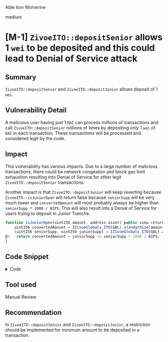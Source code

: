 Able Iron Wolverine

medium

# [M-1] `ZivoeITO::depositSenior` allows 1 `wei` to be deposited and this could lead to Denial of Service attack

## Summary
`ZivoeITO::depositSenior` and `ZivoeITO::depositJunior` allows deposit of 1 `wei`.

## Vulnerability Detail
A malicious user having just 1 `DAI` can process millions of transactions and call `ZivoeITO::depositSenior` millions of times by depositing only 1 `wei` of `DAI` in each transaction. These transactions will be processed and considered legit by the code.

## Impact
This vulnerability has various impacts. Due to a large number of malicious transactions, there could be network congestion and block gas limit exhaustion resulting into Denial of Service for other legit `ZivoeITO::depositSenior` transactions.

Another impact is that `ZivoeITO::depositJunior` will keep reverting because `ZivoeITO::isJuniorOpen` will return false because `seniorSupp` will be very much lower and `convertedAmount` will most probably always be higher than `seniorSupp * 2000 / BIPS`. This will also result into a Denial of Service for users trying to deposit in Junior Tranche.

```javascript
function isJuniorOpen(uint256 amount, address asset) public view returns (bool open) {
    uint256 convertedAmount = IZivoeGlobals_ITO(GBL).standardize(amount, asset);
    (uint256 seniorSupp, uint256 juniorSupp) = IZivoeGlobals_ITO(GBL).adjustedSupplies();
@>   return convertedAmount + juniorSupp <= seniorSupp * 2000 / BIPS;
}
```

## Code Snippet
<details>
<summary>Code</summary>

Add below test in `Test_ZivoeITO.sol`

```javascript
function test_WY_ZivoeITO_depositSenior_oneWei() public {
    
    mint("DAI", address(bob), 1 wei);
    assert(bob.try_approveToken(DAI, address(ITO), 1 wei));

    zvl.try_commence(address(ITO));
    hevm.warp(ITO.end() - 1);

    hevm.startPrank(address(bob));
    assert(bob.try_depositSenior(address(ITO), 1 wei, address(DAI)));
    assert(ITO.seniorCredits(address(bob)) == 3);
    console.log("Senior credits", ITO.seniorCredits(address(bob)));
    hevm.stopPrank();
}
```     

```
Ran 1 test for src/TESTS_Core/Test_ZivoeITO.sol:Test_ZivoeITO
[PASS] test_WY_ZivoeITO_depositSenior_oneWei() (gas: 184711)
Logs:
  Senior credits 3

Suite result: ok. 1 passed; 0 failed; 0 skipped; finished in 4.86ms (267.13µs CPU time)

Ran 1 test suite in 125.36ms (4.86ms CPU time): 1 tests passed, 0 failed, 0 skipped (1 total tests)
```

</details>

## Tool used

Manual Review

## Recommendation
In `ZivoeITO::depositSenior` and `ZivoeITO::depositJunior`, a restriction should be implemented for minimum amount to be deposited in a transaction.
